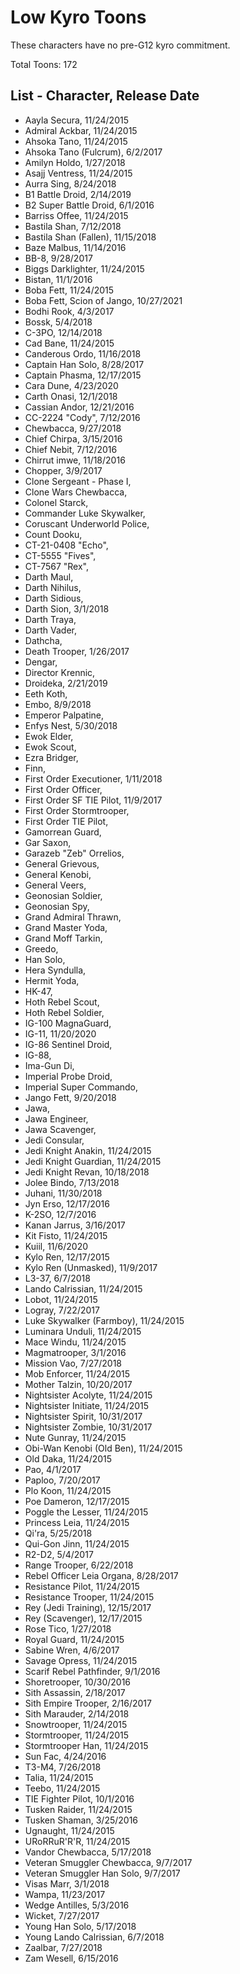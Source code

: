 # Low Kyro Toons
These characters have no pre-G12 kyro commitment.

Total Toons: 172

## List - Character, Release Date

- Aayla Secura, 11/24/2015
- Admiral Ackbar, 11/24/2015
- Ahsoka Tano, 11/24/2015
- Ahsoka Tano (Fulcrum), 6/2/2017
- Amilyn Holdo, 1/27/2018
- Asajj Ventress, 11/24/2015
- Aurra Sing, 8/24/2018
- B1 Battle Droid, 2/14/2019
- B2 Super Battle Droid, 6/1/2016
- Barriss Offee, 11/24/2015
- Bastila Shan, 7/12/2018
- Bastila Shan (Fallen), 11/15/2018
- Baze Malbus, 11/14/2016
- BB-8, 9/28/2017
- Biggs Darklighter, 11/24/2015
- Bistan, 11/1/2016
- Boba Fett, 11/24/2015
- Boba Fett, Scion of Jango, 10/27/2021
- Bodhi Rook, 4/3/2017
- Bossk, 5/4/2018
- C-3PO, 12/14/2018
- Cad Bane, 11/24/2015
- Canderous Ordo, 11/16/2018
- Captain Han Solo, 8/28/2017
- Captain Phasma, 12/17/2015
- Cara Dune, 4/23/2020
- Carth Onasi, 12/1/2018
- Cassian Andor, 12/21/2016
- CC-2224 "Cody", 7/12/2016
- Chewbacca, 9/27/2018
- Chief Chirpa, 3/15/2016
- Chief Nebit, 7/12/2016
- Chirrut imwe, 11/18/2016
- Chopper, 3/9/2017
- Clone Sergeant - Phase I, 
- Clone Wars Chewbacca, 
- Colonel Starck, 
- Commander Luke Skywalker, 
- Coruscant Underworld Police, 
- Count Dooku, 
- CT-21-0408 "Echo", 
- CT-5555 "Fives", 
- CT-7567 "Rex", 
- Darth Maul, 
- Darth Nihilus, 
- Darth Sidious, 
- Darth Sion, 3/1/2018
- Darth Traya, 
- Darth Vader, 
- Dathcha, 
- Death Trooper, 1/26/2017
- Dengar, 
- Director Krennic, 
- Droideka, 2/21/2019
- Eeth Koth, 
- Embo, 8/9/2018
- Emperor Palpatine, 
- Enfys Nest, 5/30/2018
- Ewok Elder, 
- Ewok Scout, 
- Ezra Bridger, 
- Finn, 
- First Order Executioner, 1/11/2018
- First Order Officer, 
- First Order SF TIE Pilot, 11/9/2017
- First Order Stormtrooper, 
- First Order TIE Pilot, 
- Gamorrean Guard, 
- Gar Saxon, 
- Garazeb "Zeb" Orrelios, 
- General Grievous, 
- General Kenobi, 
- General Veers, 
- Geonosian Soldier, 
- Geonosian Spy, 
- Grand Admiral Thrawn, 
- Grand Master Yoda, 
- Grand Moff Tarkin, 
- Greedo, 
- Han Solo, 
- Hera Syndulla, 
- Hermit Yoda, 
- HK-47, 
- Hoth Rebel Scout, 
- Hoth Rebel Soldier, 
- IG-100 MagnaGuard, 
- IG-11, 11/20/2020
- IG-86 Sentinel Droid, 
- IG-88, 
- Ima-Gun Di, 
- Imperial Probe Droid, 
- Imperial Super Commando, 
- Jango Fett, 9/20/2018
- Jawa, 
- Jawa Engineer, 
- Jawa Scavenger, 
- Jedi Consular, 
- Jedi Knight Anakin, 11/24/2015
- Jedi Knight Guardian, 11/24/2015
- Jedi Knight Revan, 10/18/2018
- Jolee Bindo, 7/13/2018
- Juhani, 11/30/2018
- Jyn Erso, 12/17/2016
- K-2SO, 12/7/2016
- Kanan Jarrus, 3/16/2017
- Kit Fisto, 11/24/2015
- Kuiil, 11/6/2020
- Kylo Ren, 12/17/2015
- Kylo Ren (Unmasked), 11/9/2017
- L3-37, 6/7/2018
- Lando Calrissian, 11/24/2015
- Lobot, 11/24/2015
- Logray, 7/22/2017
- Luke Skywalker (Farmboy), 11/24/2015
- Luminara Unduli, 11/24/2015
- Mace Windu, 11/24/2015
- Magmatrooper, 3/1/2016
- Mission Vao, 7/27/2018
- Mob Enforcer, 11/24/2015
- Mother Talzin, 10/20/2017
- Nightsister Acolyte, 11/24/2015
- Nightsister Initiate, 11/24/2015
- Nightsister Spirit, 10/31/2017
- Nightsister Zombie, 10/31/2017
- Nute Gunray, 11/24/2015
- Obi-Wan Kenobi (Old Ben), 11/24/2015
- Old Daka, 11/24/2015
- Pao, 4/1/2017
- Paploo, 7/20/2017
- Plo Koon, 11/24/2015
- Poe Dameron, 12/17/2015
- Poggle the Lesser, 11/24/2015
- Princess Leia, 11/24/2015
- Qi'ra, 5/25/2018
- Qui-Gon Jinn, 11/24/2015
- R2-D2, 5/4/2017
- Range Trooper, 6/22/2018
- Rebel Officer Leia Organa, 8/28/2017
- Resistance Pilot, 11/24/2015
- Resistance Trooper, 11/24/2015
- Rey (Jedi Training), 12/15/2017
- Rey (Scavenger), 12/17/2015
- Rose Tico, 1/27/2018
- Royal Guard, 11/24/2015
- Sabine Wren, 4/6/2017
- Savage Opress, 11/24/2015
- Scarif Rebel Pathfinder, 9/1/2016
- Shoretrooper, 10/30/2016
- Sith Assassin, 2/18/2017
- Sith Empire Trooper, 2/16/2017
- Sith Marauder, 2/14/2018
- Snowtrooper, 11/24/2015
- Stormtrooper, 11/24/2015
- Stormtrooper Han, 11/24/2015
- Sun Fac, 4/24/2016
- T3-M4, 7/26/2018
- Talia, 11/24/2015
- Teebo, 11/24/2015
- TIE Fighter Pilot, 10/1/2016
- Tusken Raider, 11/24/2015
- Tusken Shaman, 3/25/2016
- Ugnaught, 11/24/2015
- URoRRuR'R'R, 11/24/2015
- Vandor Chewbacca, 5/17/2018
- Veteran Smuggler Chewbacca, 9/7/2017
- Veteran Smuggler Han Solo, 9/7/2017
- Visas Marr, 3/1/2018
- Wampa, 11/23/2017
- Wedge Antilles, 5/3/2016
- Wicket, 7/27/2017
- Young Han Solo, 5/17/2018
- Young Lando Calrissian, 6/7/2018
- Zaalbar, 7/27/2018
- Zam Wesell, 6/15/2016
